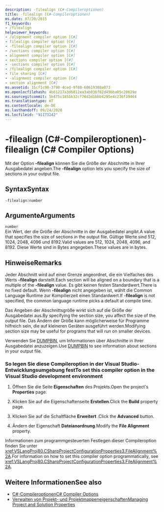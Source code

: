 ```yaml
---
description: -filealign (C#-Compileroptionen)
title: -filealign (C#-Compileroptionen)
ms.date: 07/20/2015
f1_keywords:
- /filealign
helpviewer_keywords:
- /alignment compiler option [C#]
- filealign compiler option [C#]
- -filealign compiler option [C#]
- /sections compiler option [C#]
- alignment compiler option [C#]
- sections compiler option [C#]
- -sections compiler option [C#]
- /filealign compiler option [C#]
- file sharing [C#]
- -alignment compiler option [C#]
- section alignment [C#]
ms.assetid: 15cf1c98-3798-4ced-9f08-60619308a073
ms.openlocfilehash: 4b61217a3d6812ea3ab036f82d49bba05c20629e
ms.sourcegitcommit: 5b475c1855b32cf78d2d1bbb4295e4c236f39464
ms.translationtype: HT
ms.contentlocale: de-DE
ms.lasthandoff: 09/24/2020
ms.locfileid: "91173242"
---
```

# <a name="-filealign-c-compiler-options"></a><span data-ttu-id="ff4a8-103">-filealign (C#-Compileroptionen)</span><span class="sxs-lookup"><span data-stu-id="ff4a8-103">-filealign (C# Compiler Options)</span></span>

<span data-ttu-id="ff4a8-104">Mit der Option **-filealign** können Sie die Größe der Abschnitte in Ihrer Ausgabedatei angeben.</span><span class="sxs-lookup"><span data-stu-id="ff4a8-104">The **-filealign** option lets you specify the size of sections in your output file.</span></span>  
  
## <a name="syntax"></a><span data-ttu-id="ff4a8-105">Syntax</span><span class="sxs-lookup"><span data-stu-id="ff4a8-105">Syntax</span></span>  
  
```console  
-filealign:number  
```  
  
## <a name="arguments"></a><span data-ttu-id="ff4a8-106">Argumente</span><span class="sxs-lookup"><span data-stu-id="ff4a8-106">Arguments</span></span>  

 `number`  
 <span data-ttu-id="ff4a8-107">Ein Wert, der die Größe der Abschnitte in der Ausgabedatei angibt.</span><span class="sxs-lookup"><span data-stu-id="ff4a8-107">A value that specifies the size of sections in the output file.</span></span> <span data-ttu-id="ff4a8-108">Gültige Werte sind 512, 1024, 2048, 4096 und 8192.</span><span class="sxs-lookup"><span data-stu-id="ff4a8-108">Valid values are 512, 1024, 2048, 4096, and 8192.</span></span> <span data-ttu-id="ff4a8-109">Diese Werte sind in Bytes angegeben.</span><span class="sxs-lookup"><span data-stu-id="ff4a8-109">These values are in bytes.</span></span>  
  
## <a name="remarks"></a><span data-ttu-id="ff4a8-110">Hinweise</span><span class="sxs-lookup"><span data-stu-id="ff4a8-110">Remarks</span></span>  

 <span data-ttu-id="ff4a8-111">Jeder Abschnitt wird auf einer Grenze angeordnet, die ein Vielfaches des Werts **-filealign** darstellt.</span><span class="sxs-lookup"><span data-stu-id="ff4a8-111">Each section will be aligned on a boundary that is a multiple of the **-filealign** value.</span></span> <span data-ttu-id="ff4a8-112">Es gibt keinen festen Standardwert.</span><span class="sxs-lookup"><span data-stu-id="ff4a8-112">There is no fixed default.</span></span> <span data-ttu-id="ff4a8-113">Wenn **-filealign** nicht angegeben ist, wählt die Common Language Runtime zur Kompilierzeit einen Standardwert.</span><span class="sxs-lookup"><span data-stu-id="ff4a8-113">If **-filealign** is not specified, the common language runtime picks a default at compile time.</span></span>  
  
 <span data-ttu-id="ff4a8-114">Das Angeben der Abschnittsgröße wirkt sich auf die Größe der Ausgabedatei aus.</span><span class="sxs-lookup"><span data-stu-id="ff4a8-114">By specifying the section size, you affect the size of the output file.</span></span> <span data-ttu-id="ff4a8-115">Das Ändern der Größe kann möglicherweise für Programme hilfreich sein, die auf kleineren Geräten ausgeführt werden.</span><span class="sxs-lookup"><span data-stu-id="ff4a8-115">Modifying section size may be useful for programs that will run on smaller devices.</span></span>  
  
 <span data-ttu-id="ff4a8-116">Verwenden Sie [DUMPBIN](/cpp/build/reference/dumpbin-options), um Informationen über Abschnitte in Ihrer Ausgabedatei anzuzeigen.</span><span class="sxs-lookup"><span data-stu-id="ff4a8-116">Use [DUMPBIN](/cpp/build/reference/dumpbin-options) to see information about sections in your output file.</span></span>  
  
### <a name="to-set-this-compiler-option-in-the-visual-studio-development-environment"></a><span data-ttu-id="ff4a8-117">So legen Sie diese Compileroption in der Visual Studio-Entwicklungsumgebung fest</span><span class="sxs-lookup"><span data-stu-id="ff4a8-117">To set this compiler option in the Visual Studio development environment</span></span>  
  
1. <span data-ttu-id="ff4a8-118">Öffnen Sie die Seite **Eigenschaften** des Projekts.</span><span class="sxs-lookup"><span data-stu-id="ff4a8-118">Open the project's **Properties** page.</span></span>  
  
2. <span data-ttu-id="ff4a8-119">Klicken Sie auf die Eigenschaftenseite **Erstellen**.</span><span class="sxs-lookup"><span data-stu-id="ff4a8-119">Click the **Build** property page.</span></span>  
  
3. <span data-ttu-id="ff4a8-120">Klicken Sie auf die Schaltfläche **Erweitert** .</span><span class="sxs-lookup"><span data-stu-id="ff4a8-120">Click the **Advanced** button.</span></span>  
  
4. <span data-ttu-id="ff4a8-121">Ändern der Eigenschaft **Dateianordnung**.</span><span class="sxs-lookup"><span data-stu-id="ff4a8-121">Modify the **File Alignment** property.</span></span>  
  
 <span data-ttu-id="ff4a8-122">Informationen zum programmgesteuerten Festlegen dieser Compileroption finden Sie unter <xref:VSLangProj80.CSharpProjectConfigurationProperties3.FileAlignment%2A>.</span><span class="sxs-lookup"><span data-stu-id="ff4a8-122">For information on how to set this compiler option programmatically, see <xref:VSLangProj80.CSharpProjectConfigurationProperties3.FileAlignment%2A>.</span></span>  
  
## <a name="see-also"></a><span data-ttu-id="ff4a8-123">Weitere Informationen</span><span class="sxs-lookup"><span data-stu-id="ff4a8-123">See also</span></span>

- [<span data-ttu-id="ff4a8-124">C#-Compileroptionen</span><span class="sxs-lookup"><span data-stu-id="ff4a8-124">C# Compiler Options</span></span>](./index.md)
- [<span data-ttu-id="ff4a8-125">Verwalten von Projekt- und Projektmappeneigenschaften</span><span class="sxs-lookup"><span data-stu-id="ff4a8-125">Managing Project and Solution Properties</span></span>](/visualstudio/ide/managing-project-and-solution-properties)
